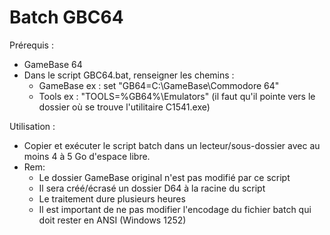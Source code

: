 # Batch GBC64

Prérequis : 
- GameBase 64
- Dans le script GBC64.bat, renseigner les chemins :
    - GameBase  ex : set "GB64=C:\GameBase\Commodore 64"
    - Tools     ex : "TOOLS=%GB64%\Emulators" (il faut qu'il pointe vers le dossier où se trouve l'utilitaire C1541.exe)

Utilisation :
- Copier et exécuter le script batch dans un lecteur/sous-dossier avec au moins 4 à 5 Go d'espace libre.
- Rem: 
	- Le dossier GameBase original n'est pas modifié par ce script
	- Il sera créé/écrasé un dossier D64 à la racine du script
	- Le traitement dure plusieurs heures
	- Il est important de ne pas modifier l'encodage du fichier batch qui doit rester en ANSI (Windows 1252)
	
